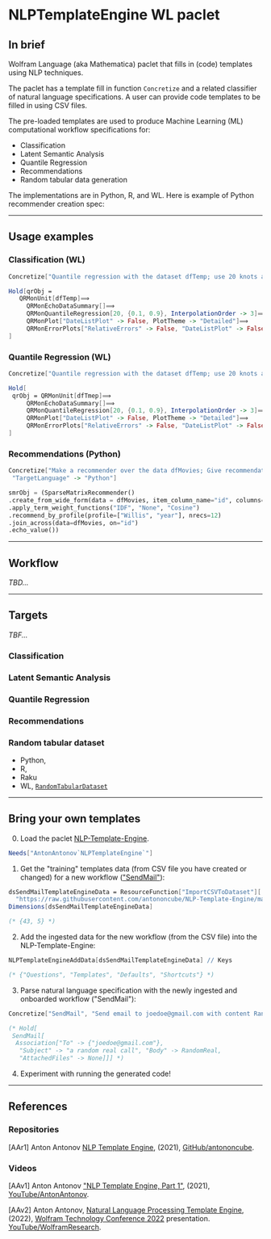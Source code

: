 # NLPTemplateEngine WL paclet

## In brief

Wolfram Language (aka Mathematica) paclet that fills in (code) templates using NLP techniques.

The paclet has a template fill in function `Concretize` and a related classifier of natural language specifications.
A user can provide code templates to be filled in using CSV files.

The pre-loaded templates are used to produce Machine Learning (ML) computational workflow specifications for: 
- Classification
- Latent Semantic Analysis
- Quantile Regression
- Recommendations
- Random tabular data generation 


The implementations are in Python, R, and WL. Here is example of Python recommender creation spec:

-----

## Usage examples

### Classification (WL)

```mathematica
Concretize["Quantile regression with the dataset dfTemp; use 20 knots and the probabilities 0.1 and 0.9."]
```

```mathematica
Hold[qrObj = 
   QRMonUnit[dfTemp]⟹
     QRMonEchoDataSummary[]⟹
     QRMonQuantileRegression[20, {0.1, 0.9}, InterpolationOrder -> 3]⟹
     QRMonPlot["DateListPlot" -> False, PlotTheme -> "Detailed"]⟹
     QRMonErrorPlots["RelativeErrors" -> False, "DateListPlot" -> False, PlotTheme -> "Detailed"];
]
```

### Quantile Regression (WL)

```mathematica
Concretize["Quantile regression with the dataset dfTemp; use 20 knots and the probabilities 0.1 and 0.9."]
```

```mathematica
Hold[
 qrObj = QRMonUnit[dfTmep]⟹
     QRMonEchoDataSummary[]⟹
     QRMonQuantileRegression[20, {0.1, 0.9}, InterpolationOrder -> 3]⟹
     QRMonPlot["DateListPlot" -> False, PlotTheme -> "Detailed"]⟹
     QRMonErrorPlots["RelativeErrors" -> False, "DateListPlot" -> False, PlotTheme -> "Detailed"];
]
```


### Recommendations (Python)

```mathematica
Concretize["Make a recommender over the data dfMovies; Give recommendations for the profile actor:Willis and year:1995.", 
 "TargetLanguage" -> "Python"]
```

```python
smrObj = (SparseMatrixRecommender()
.create_from_wide_form(data = dfMovies, item_column_name="id", columns=None, add_tag_types_to_column_names=True, tag_value_separator=":")
.apply_term_weight_functions("IDF", "None", "Cosine")
.recommend_by_profile(profile=["Willis", "year"], nrecs=12)
.join_across(data=dfMovies, on="id")
.echo_value())
```

-----

## Workflow

*TBD...*

-----

## Targets

*TBF...*

### Classification

### Latent Semantic Analysis

### Quantile Regression

### Recommendations


### Random tabular dataset

- Python,  
- R,
- Raku
- WL, 
[`RandomTabularDataset`](https://resources.wolframcloud.com/FunctionRepository/resources/RandomTabularDataset/)



------

## Bring your own templates

0. Load the paclet [NLP-Template-Engine](https://resources.wolframcloud.com/PacletRepository/resources/AntonAntonov/NLPTemplateEngine/).
   

```mathematica
Needs["AntonAntonov`NLPTemplateEngine`"]
```

1. Get the "training" templates data (from CSV file you have created or changed) for a new workflow
   (["SendMail"](./TemplateData/dsQASParameters-SendMail.csv)):

```mathematica
dsSendMailTemplateEngineData = ResourceFunction["ImportCSVToDataset"][
  "https://raw.githubusercontent.com/antononcube/NLP-Template-Engine/main/TemplateData/dsQASParameters-SendMail.csv"];
Dimensions[dsSendMailTemplateEngineData]

(* {43, 5} *)
```

2. Add the ingested data for the new workflow (from the CSV file) into the NLP-Template-Engine:

```mathematica
NLPTemplateEngineAddData[dsSendMailTemplateEngineData] // Keys

(* {"Questions", "Templates", "Defaults", "Shortcuts"} *)
```

3. Parse natural language specification with the newly ingested and onboarded workflow ("SendMail"):

```mathematica
Concretize["SendMail", "Send email to joedoe@gmail.com with content RandomReal[343], and the subject this is a random real call.", PerformanceGoal -> "Speed"]

(* Hold[
 SendMail[
  Association["To" -> {"joedoe@gmail.com"}, 
   "Subject" -> "a random real call", "Body" -> RandomReal, 
   "AttachedFiles" -> None]]] *)
```

4. Experiment with running the generated code!

-----

## References

### Repositories

[AAr1] Anton Antonov
[NLP Template Engine](https://github.com/antononcube/NLP-Template-Engine),
(2021),
[GitHub/antononcube](https://github.com/antononcube).

### Videos

[AAv1] Anton Antonov
["NLP Template Engine, Part 1"](https://www.youtube.com/watch?v=a6PvmZnvF9I), 
(2021), 
[YouTube/AntonAntonov](https://www.youtube.com/@AAA4prediction).

[AAv2] Anton Antonov,
[Natural Language Processing Template Engine](https://www.youtube.com/watch?v=IrIW9dB5sRM), 
(2022), 
[Wolfram Technology Conference 2022](https://www.wolfram.com/events/technology-conference/2022/) 
presentation. 
[YouTube/WolframResearch](https://www.youtube.com/@WolframResearch).

